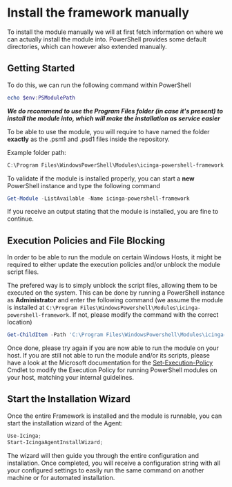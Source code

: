 Install the framework manually
===

To install the module manually we will at first fetch information on where we can actually install the module into. PowerShell provides some default directories, which can however also extended manually.

Getting Started
---

To do this, we can run the following command within PowerShell

```powershell
echo $env:PSModulePath
```

***We do recommend to use the Program Files folder (in case it's present) to install the module into, which will make the installation as service easier***

To be able to use the module, you will require to have named the folder **exactly** as the .psm1 and .psd1 files inside the repository.

Example folder path:

```powershell
C:\Program Files\WindowsPowerShell\Modules\icinga-powershell-framework
```

To validate if the module is installed properly, you can start a **new** PowerShell instance and type the following command

```powershell
Get-Module -ListAvailable -Name icinga-powershell-framework
```

If you receive an output stating that the module is installed, you are fine to continue.

Execution Policies and File Blocking
---

In order to be able to run the module on certain Windows Hosts, it might be required to either update the execution policies and/or unblock the module script files.

The prefered way is to simply unblock the script files, allowing them to be executed on the system. This can be done by running a PowerShell instance as **Administrator** and enter the following command (we assume the module is installed at `C:\Program Files\WindowsPowershell\Modules\icinga-powershell-framework`. If not, please modify the command with the correct location)

```powershell
Get-ChildItem -Path 'C:\Program Files\WindowsPowershell\Modules\icinga-powershell-framework' -Recurse | Unblock-File
```

Once done, please try again if you are now able to run the module on your host. If you are still not able to run the module and/or its scripts, please have a look at the Microsoft documentation for the [Set-Execution-Policy](https://docs.microsoft.com/en-us/powershell/module/microsoft.powershell.security/set-executionpolicy?view=powershell-6) Cmdlet to modify the Execution Policy for running PowerShell modules on your host, matching your internal guidelines.

Start the Installation Wizard
---

Once the entire Framework is installed and the module is runnable, you can start the installation wizard of the Agent:

```powershell
Use-Icinga;
Start-IcingaAgentInstallWizard;
```

The wizard will then guide you through the entire configuration and installation. Once completed, you will receive a configuration string with all your configured settings to easily run the same command on another machine or for automated installation.
